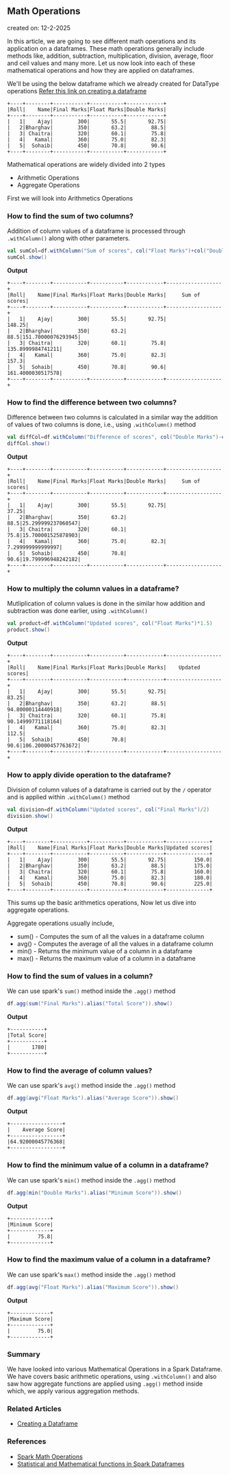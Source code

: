 ## Math Operations 

created on: 12-2-2025

In this article, we are going to see different math operations and its application on a dataframes.
These math operations generally include methods like, addition, subtraction, multiplication, division, average, floor and ceil values and many more.
Let us now look into each of these mathematical operations and how they are applied on dataframes.

We'll be using the below dataframe which we already created for DataType operations [Refer this link on creating a dataframe](datatypes.md)

```text
+----+--------+-----------+-----------+------------+
|Roll|    Name|Final Marks|Float Marks|Double Marks|
+----+--------+-----------+-----------+------------+
|   1|    Ajay|        300|       55.5|       92.75|
|   2|Bharghav|        350|       63.2|        88.5|
|   3| Chaitra|        320|       60.1|        75.8|
|   4|   Kamal|        360|       75.0|        82.3|
|   5|  Sohaib|        450|       70.8|        90.6|
+----+--------+-----------+-----------+------------+
```
Mathematical operations are widely divided into 2 types
- Arithmetic Operations
- Aggregate Operations

First we will look into Arithmetics Operations
### How to find the sum of two columns?
Addition of column values of a dataframe is processed through `.withColumn()` along with other parameters.
```scala
val sumCol=df.withColumn("Sum of scores", col("Float Marks")+col("Double Marks"))
sumCol.show()
```
**Output**
```text
+----+--------+-----------+-----------+------------+------------------+
|Roll|    Name|Final Marks|Float Marks|Double Marks|     Sum of scores|
+----+--------+-----------+-----------+------------+------------------+
|   1|    Ajay|        300|       55.5|       92.75|            148.25|
|   2|Bharghav|        350|       63.2|        88.5|151.70000076293945|
|   3| Chaitra|        320|       60.1|        75.8| 135.8999984741211|
|   4|   Kamal|        360|       75.0|        82.3|             157.3|
|   5|  Sohaib|        450|       70.8|        90.6| 161.4000030517578|
+----+--------+-----------+-----------+------------+------------------+
```

### How to find the difference between two columns?
Difference between two columns is calculated in a similar way the addition of values of two columns is done, i.e., using `.withColumn()` method
```scala
val diffCol=df.withColumn("Difference of scores", col("Double Marks")-col("Float Marks"))
diffCol.show()
```
**Output** 
```text
+----+--------+-----------+-----------+------------+------------------+
|Roll|    Name|Final Marks|Float Marks|Double Marks|     Sum of scores|
+----+--------+-----------+-----------+------------+------------------+
|   1|    Ajay|        300|       55.5|       92.75|             37.25|
|   2|Bharghav|        350|       63.2|        88.5|25.299999237060547|
|   3| Chaitra|        320|       60.1|        75.8|15.700001525878903|
|   4|   Kamal|        360|       75.0|        82.3| 7.299999999999997|
|   5|  Sohaib|        450|       70.8|        90.6|19.799996948242182|
+----+--------+-----------+-----------+------------+------------------+
```

### How to multiply the column values in a dataframe?
Mutliplication of column values is done in the similar how addition and subtraction was done earlier, using `.withColumn()`
```scala
val product=df.withColumn("Updated scores", col("Float Marks")*1.5)
product.show()
```
**Output**
```text
+----+--------+-----------+-----------+------------+------------------+
|Roll|    Name|Final Marks|Float Marks|Double Marks|    Updated scores|
+----+--------+-----------+-----------+------------+------------------+
|   1|    Ajay|        300|       55.5|       92.75|             83.25|
|   2|Bharghav|        350|       63.2|        88.5| 94.80000114440918|
|   3| Chaitra|        320|       60.1|        75.8| 90.14999771118164|
|   4|   Kamal|        360|       75.0|        82.3|             112.5|
|   5|  Sohaib|        450|       70.8|        90.6|106.20000457763672|
+----+--------+-----------+-----------+------------+------------------+
```

### How to apply divide operation to the dataframe?
Division of column values of a dataframe is carried out by the `/` operator and is applied within `.withColumn()` method
```scala
val division=df.withColumn("Updated scores", col("Final Marks")/2)
division.show()
```
**Output**
```text
+----+--------+-----------+-----------+------------+--------------+
|Roll|    Name|Final Marks|Float Marks|Double Marks|Updated scores|
+----+--------+-----------+-----------+------------+--------------+
|   1|    Ajay|        300|       55.5|       92.75|         150.0|
|   2|Bharghav|        350|       63.2|        88.5|         175.0|
|   3| Chaitra|        320|       60.1|        75.8|         160.0|
|   4|   Kamal|        360|       75.0|        82.3|         180.0|
|   5|  Sohaib|        450|       70.8|        90.6|         225.0|
+----+--------+-----------+-----------+------------+--------------+
```
This sums up the basic arithmetics operations, Now let us dive into aggregate operations.

Aggregate operations usually include, 
- sum() - Computes the sum of all the values in a dataframe column
- avg() - Computes the average of all the values in a dataframe column
- min() - Returns the minimum value of a column in a dataframe
- max() - Returns the maximum value of a column in a dataframe

### How to find the sum of values in a column?
We can use spark's `sum()` method inside the `.agg()` method 
```scala
df.agg(sum("Final Marks").alias("Total Score")).show()
```
**Output**
```text
+-----------+
|Total Score|
+-----------+
|       1780|
+-----------+
```

### How to find the average of column values?
We can use spark's `avg()` method inside the `.agg()` method
```scala
df.agg(avg("Float Marks").alias("Average Score")).show()
```
**Output**
```text
+-----------------+
|    Average Score|
+-----------------+
|64.92000045776368|
+-----------------+
```

### How to find the minimum value of a column in a dataframe?
We can use spark's `min()` method inside the `.agg()` method
```scala
df.agg(min("Double Marks").alias("Minimum Score")).show()
```
**Output**
```text
+-------------+
|Minimum Score|
+-------------+
|         75.8|
+-------------+
```
### How to find the maximum value of a column in a dataframe?
We can use spark's `max()` method inside the `.agg()` method
```scala
df.agg(avg("Float Marks").alias("Maximum Score")).show()
```
**Output**
```text
+-------------+
|Maximum Score|
+-------------+
|         75.0|
+-------------+
```

### Summary
We have looked into various Mathematical Operations in a Spark Dataframe. We have covers basic arithmetic operations, using `.withColumn()`
and also saw how aggregate functions are applied using `.agg()` method inside which, we apply various aggregation methods.

### Related Articles
- [Creating a Dataframe](datatypes.md)

### References
- [Spark Math Operations](https://spark.apache.org/docs/latest/api/python/reference/pyspark.sql/functions.html#math-functions)
- [Statistical and Mathematical functions in Spark Dataframes](https://www.databricks.com/blog/2015/06/02/statistical-and-mathematical-functions-with-dataframes-in-spark.html)
